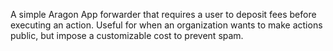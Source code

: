 A simple Aragon App forwarder that requires a user to deposit fees before executing an action. Useful for when an organization wants to make actions public, but impose a customizable cost to prevent spam.
